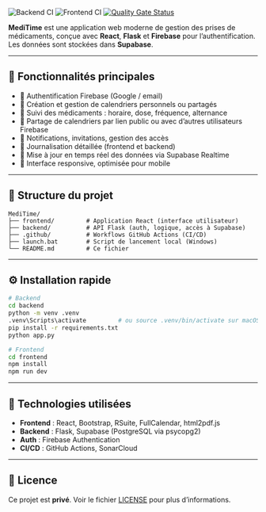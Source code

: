 ![Backend CI](https://github.com/mtx26/medic/actions/workflows/backend-ci.yml/badge.svg)
![Frontend CI](https://github.com/mtx26/medic/actions/workflows/frontend-ci.yml/badge.svg)
[![Quality Gate Status](https://sonarcloud.io/api/project_badges/measure?project=mtx26_medic&metric=alert_status)](https://sonarcloud.io/summary/new_code?id=mtx26_medic)

**MediTime** est une application web moderne de gestion des prises de médicaments, conçue avec **React**, **Flask** et **Firebase** pour l’authentification. Les données sont stockées dans **Supabase**.

---

## 🚀 Fonctionnalités principales

- 🔐 Authentification Firebase (Google / email)
- 📅 Création et gestion de calendriers personnels ou partagés
- 💊 Suivi des médicaments : horaire, dose, fréquence, alternance
- 🔗 Partage de calendriers par lien public ou avec d’autres utilisateurs Firebase
- 🔔 Notifications, invitations, gestion des accès
- 🧾 Journalisation détaillée (frontend et backend)
- 🔄 Mise à jour en temps réel des données via Supabase Realtime
- 📱 Interface responsive, optimisée pour mobile

---

## 📁 Structure du projet

```
MediTime/
├── frontend/         # Application React (interface utilisateur)
├── backend/          # API Flask (auth, logique, accès à Supabase)
├── .github/          # Workflows GitHub Actions (CI/CD)
├── launch.bat        # Script de lancement local (Windows)
└── README.md         # Ce fichier
```

---

## ⚙️ Installation rapide

```bash
# Backend
cd backend
python -m venv .venv
.venv\Scripts\activate         # ou source .venv/bin/activate sur macOS/Linux
pip install -r requirements.txt
python app.py

# Frontend
cd frontend
npm install
npm run dev
```

---

## 🧠 Technologies utilisées

- **Frontend** : React, Bootstrap, RSuite, FullCalendar, html2pdf.js
- **Backend** : Flask, Supabase (PostgreSQL via psycopg2)
- **Auth** : Firebase Authentication
- **CI/CD** : GitHub Actions, SonarCloud

---

## 📄 Licence

Ce projet est **privé**. Voir le fichier [LICENSE](./LICENSE) pour plus d’informations.
